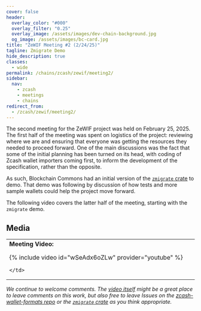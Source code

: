 ```yaml
---
cover: false
header:
  overlay_color: "#000"
  overlay_filter: "0.25"
  overlay_image: /assets/images/dev-chain-background.jpg
  og_image: /assets/images/bc-card.jpg
title: "ZeWIF Meeting #2 (2/24/25)"
tagline: Zmigrate Demo
hide_description: true
classes:
  - wide
permalink: /chains/zcash/zewif/meeting2/
sidebar:
  nav:
    - zcash
    - meetings
    - chains
redirect_from:
  - /zcash/zewif/meeting2/
---
```


The second meeting for the ZeWIF project was held on February 25, 2025. The first half of the meeting was spent on logistics of the project: reviewing where we are and ensuring that everyone was getting the resources they needed to proceed forward. One of the main discussions was the fact that some of the initial planning has been turned on its head, with coding of Zcash wallet importers coming first, to inform the development of the specification, rather than the opposite. 

As such, Blockchain Commons had an initial version of the [`zmigrate` crate](https://github.com/BlockchainCommons/zmigrate) to demo. That demo was following by discussion of how tests and more sample wallets could help the project move forward.

The following video covers the latter half of the meeting, starting with the `zmigrate` demo.

## Media

<table width="100%">
  <tr>
    <td width="640px">
      <b>Meeting Video:</b>

{% include video id="wSeAdx6oZLw" provider="youtube" %}

    </td>
  </tr>
</table>

_We continue to welcome comments. The [video itself](https://www.youtube.com/watch?v=wSeAdx6oZLw) might be a great place to leave comments on this work, but also free to leave Issues on the [zcash-wallet-formats repo](https://github.com/zingolabs/zcash-wallet-formats/issues) or the [`zmigrate` crate](https://github.com/BlockchainCommons/zmigrate) as you think appropriate._
